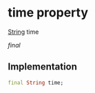 


# time property







[String](https://api.flutter.dev/flutter/dart-core/String-class.html) time
  
_<span class="feature">final</span>_






## Implementation

```dart
final String time;
```







